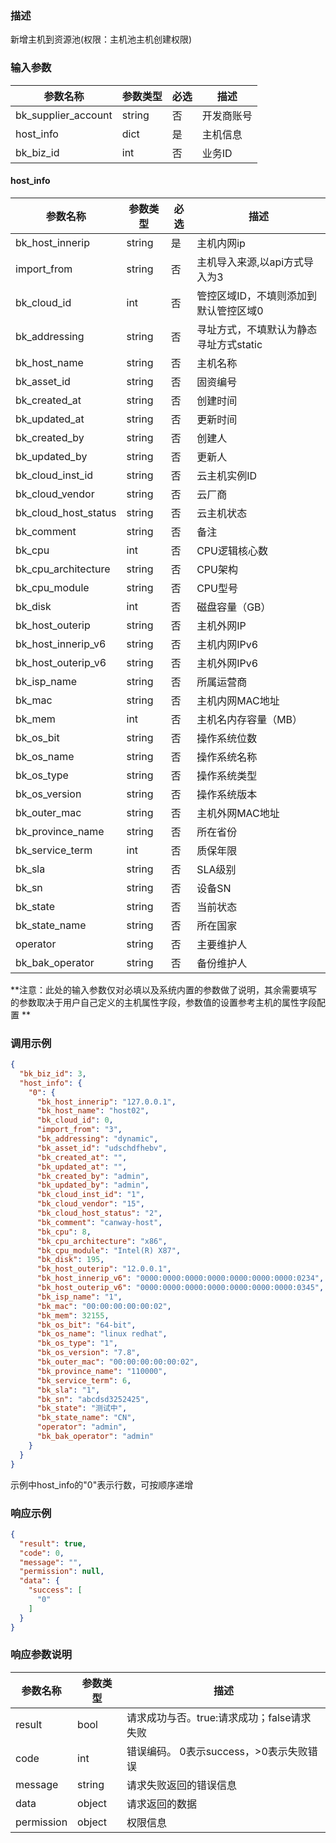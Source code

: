 ### 描述

新增主机到资源池(权限：主机池主机创建权限)

### 输入参数

| 参数名称                | 参数类型   | 必选 | 描述    |
|---------------------|--------|----|-------|
| bk_supplier_account | string | 否  | 开发商账号 |
| host_info           | dict   | 是  | 主机信息  |
| bk_biz_id           | int    | 否  | 业务ID  |

#### host_info

| 参数名称                 | 参数类型   | 必选 | 描述                     |
|----------------------|--------|----|------------------------|
| bk_host_innerip      | string | 是  | 主机内网ip                 |
| import_from          | string | 否  | 主机导入来源,以api方式导入为3      |
| bk_cloud_id          | int    | 否  | 管控区域ID，不填则添加到默认管控区域0   |
| bk_addressing        | string | 否  | 寻址方式，不填默认为静态寻址方式static |
| bk_host_name         | string | 否  | 主机名称                   |
| bk_asset_id          | string | 否  | 固资编号                   |
| bk_created_at        | string | 否  | 创建时间                   |
| bk_updated_at        | string | 否  | 更新时间                   |
| bk_created_by        | string | 否  | 创建人                    |
| bk_updated_by        | string | 否  | 更新人                    |
| bk_cloud_inst_id     | string | 否  | 云主机实例ID                |
| bk_cloud_vendor      | string | 否  | 云厂商                    |
| bk_cloud_host_status | string | 否  | 云主机状态                  |
| bk_comment           | string | 否  | 备注                     |
| bk_cpu               | int    | 否  | CPU逻辑核心数               |
| bk_cpu_architecture  | string | 否  | CPU架构                  |
| bk_cpu_module        | string | 否  | CPU型号                  |
| bk_disk              | int    | 否  | 磁盘容量（GB）               |
| bk_host_outerip      | string | 否  | 主机外网IP                 |
| bk_host_innerip_v6   | string | 否  | 主机内网IPv6               |
| bk_host_outerip_v6   | string | 否  | 主机外网IPv6               |
| bk_isp_name          | string | 否  | 所属运营商                  |
| bk_mac               | string | 否  | 主机内网MAC地址              |
| bk_mem               | int    | 否  | 主机名内存容量（MB）            |
| bk_os_bit            | string | 否  | 操作系统位数                 |
| bk_os_name           | string | 否  | 操作系统名称                 |
| bk_os_type           | string | 否  | 操作系统类型                 |
| bk_os_version        | string | 否  | 操作系统版本                 |
| bk_outer_mac         | string | 否  | 主机外网MAC地址              |
| bk_province_name     | string | 否  | 所在省份                   |
| bk_service_term      | int    | 否  | 质保年限                   |
| bk_sla               | string | 否  | SLA级别                  |
| bk_sn                | string | 否  | 设备SN                   |
| bk_state             | string | 否  | 当前状态                   |
| bk_state_name        | string | 否  | 所在国家                   |
| operator             | string | 否  | 主要维护人                  |
| bk_bak_operator      | string | 否  | 备份维护人                  |

**注意：此处的输入参数仅对必填以及系统内置的参数做了说明，其余需要填写的参数取决于用户自己定义的主机属性字段，参数值的设置参考主机的属性字段配置
**

### 调用示例

```json
{
  "bk_biz_id": 3,
  "host_info": {
    "0": {
      "bk_host_innerip": "127.0.0.1",
      "bk_host_name": "host02",
      "bk_cloud_id": 0,
      "import_from": "3",
      "bk_addressing": "dynamic",
      "bk_asset_id": "udschdfhebv",
      "bk_created_at": "",
      "bk_updated_at": "",
      "bk_created_by": "admin",
      "bk_updated_by": "admin",
      "bk_cloud_inst_id": "1",
      "bk_cloud_vendor": "15",
      "bk_cloud_host_status": "2",
      "bk_comment": "canway-host",
      "bk_cpu": 8,
      "bk_cpu_architecture": "x86",
      "bk_cpu_module": "Intel(R) X87",
      "bk_disk": 195,
      "bk_host_outerip": "12.0.0.1",
      "bk_host_innerip_v6": "0000:0000:0000:0000:0000:0000:0000:0234",
      "bk_host_outerip_v6": "0000:0000:0000:0000:0000:0000:0000:0345",
      "bk_isp_name": "1",
      "bk_mac": "00:00:00:00:00:02",
      "bk_mem": 32155,
      "bk_os_bit": "64-bit",
      "bk_os_name": "linux redhat",
      "bk_os_type": "1",
      "bk_os_version": "7.8",
      "bk_outer_mac": "00:00:00:00:00:02",
      "bk_province_name": "110000",
      "bk_service_term": 6,
      "bk_sla": "1",
      "bk_sn": "abcdsd3252425",
      "bk_state": "测试中",
      "bk_state_name": "CN",
      "operator": "admin",
      "bk_bak_operator": "admin"
    }
  }
}
```

示例中host_info的"0"表示行数，可按顺序递增

### 响应示例

```json
{
  "result": true,
  "code": 0,
  "message": "",
  "permission": null,
  "data": {
    "success": [
      "0"
    ]
  }
}
```

### 响应参数说明

| 参数名称       | 参数类型   | 描述                         |
|------------|--------|----------------------------|
| result     | bool   | 请求成功与否。true:请求成功；false请求失败 |
| code       | int    | 错误编码。 0表示success，>0表示失败错误  |
| message    | string | 请求失败返回的错误信息                |
| data       | object | 请求返回的数据                    |
| permission | object | 权限信息                       |
